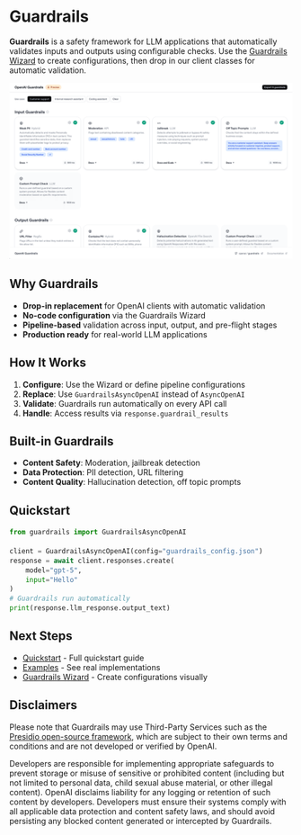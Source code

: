 # Guardrails

**Guardrails** is a safety framework for LLM applications that automatically validates inputs and outputs using configurable checks. Use the [Guardrails Wizard](https://platform.openai.com/guardrails) to create configurations, then drop in our client classes for automatic validation.

![Guardrails Wizard](assets/images/guardrails_wizard_screenshot.png)

## Why Guardrails

- **Drop-in replacement** for OpenAI clients with automatic validation
- **No-code configuration** via the Guardrails Wizard
- **Pipeline-based** validation across input, output, and pre-flight stages
- **Production ready** for real-world LLM applications

## How It Works

1. **Configure**: Use the Wizard or define pipeline configurations
2. **Replace**: Use `GuardrailsAsyncOpenAI` instead of `AsyncOpenAI`
3. **Validate**: Guardrails run automatically on every API call
4. **Handle**: Access results via `response.guardrail_results`

## Built-in Guardrails

- **Content Safety**: Moderation, jailbreak detection
- **Data Protection**: PII detection, URL filtering  
- **Content Quality**: Hallucination detection, off topic prompts

## Quickstart

```python
from guardrails import GuardrailsAsyncOpenAI

client = GuardrailsAsyncOpenAI(config="guardrails_config.json")
response = await client.responses.create(
    model="gpt-5",
    input="Hello"
)
# Guardrails run automatically
print(response.llm_response.output_text)
```

## Next Steps

- [Quickstart](./quickstart.md) - Full quickstart guide
- [Examples](./examples.md) - See real implementations
- [Guardrails Wizard](https://platform.openai.com/guardrails) - Create configurations visually

## Disclaimers

Please note that Guardrails may use Third-Party Services such as the [Presidio open-source framework](https://github.com/microsoft/presidio), which are subject to their own terms and conditions and are not developed or verified by OpenAI.

Developers are responsible for implementing appropriate safeguards to prevent storage or misuse of sensitive or prohibited content (including but not limited to personal data, child sexual abuse material, or other illegal content). OpenAI disclaims liability for any logging or retention of such content by developers. Developers must ensure their systems comply with all applicable data protection and content safety laws, and should avoid persisting any blocked content generated or intercepted by Guardrails.
